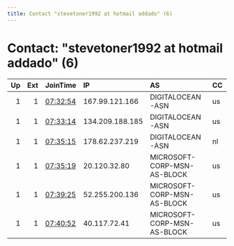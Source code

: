 ```yaml
---
title: Contact "stevetoner1992 at hotmail addado" (6)
---
```


# Contact: "stevetoner1992 at hotmail addado" (6)

|   Up |   Ext | JoinTime                                                                                              | IP              | AS                          | CC   |   ORp |   Dirp | OS    | Version   | Nickname   |   eFamMembers |
|-----:|------:|:------------------------------------------------------------------------------------------------------|:----------------|:----------------------------|:-----|------:|-------:|:------|:----------|:-----------|--------------:|
|    1 |     1 | [07:32:54](https://nusenu.github.io/OrNetStats/w/relay/D6ADA784FA3E87922B096E449D3BD522D74D4D3A.html) | 167.99.121.166  | DIGITALOCEAN-ASN            | us   |  9001 |      0 | Linux | 0.4.6.8   | Eazenet    |             6 |
|    1 |     1 | [07:33:14](https://nusenu.github.io/OrNetStats/w/relay/354CFCABDF7676053B54719AFB7E6C529941DE57.html) | 134.209.188.185 | DIGITALOCEAN-ASN            | us   |  9001 |      0 | Linux | 0.4.6.8   | Eazenet    |             6 |
|    1 |     1 | [07:35:15](https://nusenu.github.io/OrNetStats/w/relay/9BF2F2C6EF48A7820D1F0A76D0EF3F8DBD3BC29D.html) | 178.62.237.219  | DIGITALOCEAN-ASN            | nl   |  9001 |      0 | Linux | 0.4.6.8   | Eazenet    |             6 |
|    1 |     1 | [07:35:19](https://nusenu.github.io/OrNetStats/w/relay/575409E9A19DA30E197FE3677342ACF93558C1F1.html) | 20.120.32.80    | MICROSOFT-CORP-MSN-AS-BLOCK | us   |  9001 |      0 | Linux | 0.4.6.8   | Eazenet    |             6 |
|    1 |     1 | [07:39:25](https://nusenu.github.io/OrNetStats/w/relay/5228B077ED06647D9255C4EC230C392E16D955E4.html) | 52.255.200.136  | MICROSOFT-CORP-MSN-AS-BLOCK | us   |  9001 |      0 | Linux | 0.4.6.8   | Eazenet    |             6 |
|    1 |     1 | [07:40:52](https://nusenu.github.io/OrNetStats/w/relay/5B538CA4A56D2A4916BD208B682025CEC9E83C3E.html) | 40.117.72.41    | MICROSOFT-CORP-MSN-AS-BLOCK | us   |  9001 |      0 | Linux | 0.4.6.8   | Eazenet    |             6 |
